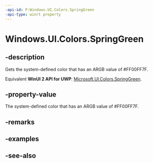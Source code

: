 ```yaml
---
-api-id: P:Windows.UI.Colors.SpringGreen
-api-type: winrt property
---
```


<!-- Property syntax
public Windows.UI.Color SpringGreen { get; }
-->

# Windows.UI.Colors.SpringGreen

## -description

Gets the system-defined color that has an ARGB value of #FF00FF7F.

Equivalent **WinUI 2 API for UWP**: [Microsoft.UI.Colors.SpringGreen](/windows/winui/api/microsoft.ui.colors.springgreen).

## -property-value

The system-defined color that has an ARGB value of #FF00FF7F.

## -remarks

## -examples

## -see-also
